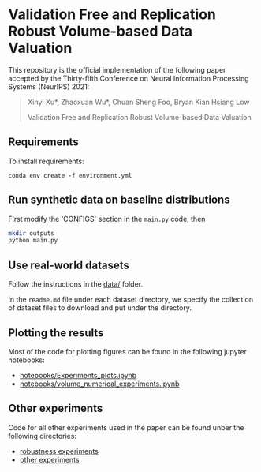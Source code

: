 # Validation Free and Replication Robust Volume-based Data Valuation

This repository is the official implementation of the following paper accepted by the Thirty-fifth Conference on Neural Information Processing Systems (NeurIPS) 2021:

> Xinyi Xu*, Zhaoxuan Wu*, Chuan Sheng Foo, Bryan Kian Hsiang Low
>
> Validation Free and Replication Robust Volume-based Data Valuation

## Requirements

To install requirements:
```setup
conda env create -f environment.yml
```

## Run synthetic data on baseline distributions
First modify the 'CONFIGS' section in the `main.py` code, then
```bash
mkdir outputs
python main.py
```

## Use real-world datasets
Follow the instructions in the [data/](data/) folder.

In the `readme.md` file under each dataset directory, we specify the collection of dataset files to download and put under the directory.

## Plotting the results
Most of the code for plotting figures can be found in the following jupyter notebooks:
- [notebooks/Experiments_plots.ipynb](notebooks/Experiments_plots.ipynb)
- [notebooks/volume_numerical_experiments.ipynb](notebooks/volume_numerical_experiments.ipynb)

## Other experiments
Code for all other experiments used in the paper can be found unber the following directories:
- [robustness experiments](robustness%20experiments/)
- [other experiments](other%20experiments/)
